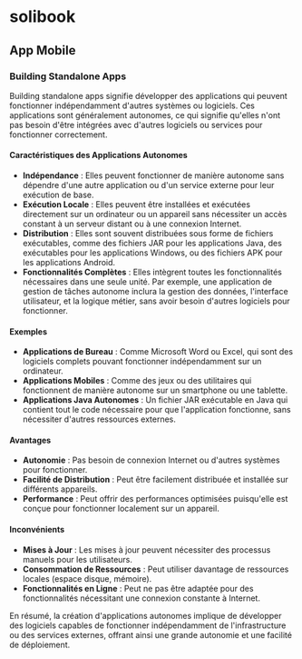 # solibook

## App Mobile

### Building Standalone Apps

Building standalone apps signifie développer des applications qui peuvent fonctionner indépendamment d'autres systèmes ou logiciels. Ces applications sont généralement autonomes, ce qui signifie qu'elles n'ont pas besoin d'être intégrées avec d'autres logiciels ou services pour fonctionner correctement.

#### Caractéristiques des Applications Autonomes

- **Indépendance** : Elles peuvent fonctionner de manière autonome sans dépendre d'une autre application ou d'un service externe pour leur exécution de base.
- **Exécution Locale** : Elles peuvent être installées et exécutées directement sur un ordinateur ou un appareil sans nécessiter un accès constant à un serveur distant ou à une connexion Internet.
- **Distribution** : Elles sont souvent distribuées sous forme de fichiers exécutables, comme des fichiers JAR pour les applications Java, des exécutables pour les applications Windows, ou des fichiers APK pour les applications Android.
- **Fonctionnalités Complètes** : Elles intègrent toutes les fonctionnalités nécessaires dans une seule unité. Par exemple, une application de gestion de tâches autonome inclura la gestion des données, l'interface utilisateur, et la logique métier, sans avoir besoin d'autres logiciels pour fonctionner.

#### Exemples

- **Applications de Bureau** : Comme Microsoft Word ou Excel, qui sont des logiciels complets pouvant fonctionner indépendamment sur un ordinateur.
- **Applications Mobiles** : Comme des jeux ou des utilitaires qui fonctionnent de manière autonome sur un smartphone ou une tablette.
- **Applications Java Autonomes** : Un fichier JAR exécutable en Java qui contient tout le code nécessaire pour que l'application fonctionne, sans nécessiter d'autres ressources externes.

#### Avantages

- **Autonomie** : Pas besoin de connexion Internet ou d'autres systèmes pour fonctionner.
- **Facilité de Distribution** : Peut être facilement distribuée et installée sur différents appareils.
- **Performance** : Peut offrir des performances optimisées puisqu'elle est conçue pour fonctionner localement sur un appareil.

#### Inconvénients

- **Mises à Jour** : Les mises à jour peuvent nécessiter des processus manuels pour les utilisateurs.
- **Consommation de Ressources** : Peut utiliser davantage de ressources locales (espace disque, mémoire).
- **Fonctionnalités en Ligne** : Peut ne pas être adaptée pour des fonctionnalités nécessitant une connexion constante à Internet.

En résumé, la création d'applications autonomes implique de développer des logiciels capables de fonctionner indépendamment de l'infrastructure ou des services externes, offrant ainsi une grande autonomie et une facilité de déploiement.
